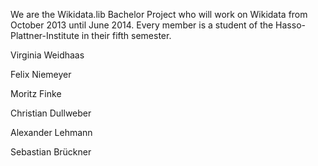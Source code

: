 We are the Wikidata.lib Bachelor Project who will work on Wikidata from October 2013 until June 2014.
Every member is a student of the Hasso-Plattner-Institute in  their fifth semester.

Virginia Weidhaas

Felix Niemeyer

Moritz Finke

Christian Dullweber

Alexander Lehmann

Sebastian Brückner